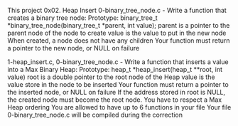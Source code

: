 This project 0x02. Heap Insert
0-binary_tree_node.c - Write a function that creates a binary tree node:
Prototype: binary_tree_t *binary_tree_node(binary_tree_t *parent, int value);
parent is a pointer to the parent node of the node to create
value is the value to put in the new node
When created, a node does not have any children
Your function must return a pointer to the new node, or NULL on failure

1-heap_insert.c, 0-binary_tree_node.c - Write a function that inserts a value into a Max Binary Heap:
Prototype: heap_t *heap_insert(heap_t **root, int value)
root is a double pointer to the root node of the Heap
value is the value store in the node to be inserted
Your function must return a pointer to the inserted node, or NULL on failure
If the address stored in root is NULL, the created node must become the root node.
You have to respect a Max Heap ordering
You are allowed to have up to 6 functions in your file
Your file 0-binary_tree_node.c will be compiled during the correction
